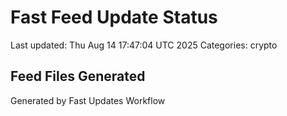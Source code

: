# Fast Feed Update Status
Last updated: Thu Aug 14 17:47:04 UTC 2025
Categories: crypto

## Feed Files Generated

Generated by Fast Updates Workflow
